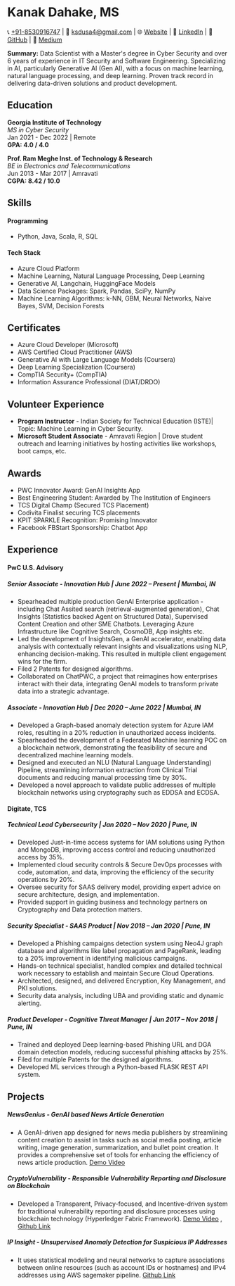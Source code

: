 # Kanak Dahake, MS

📞 [+91-8530916747](tel:8530916747) | 📧 ksdusa4@gmail.com |
🌐 [Website](https://kanakjr.in) | 👔 [LinkedIn](https://www.linkedin.com/in/kanak-dahake) | 🐙 [GitHub](https://github.com/Kanakjr) | 📝 [Medium](https://kanakjr.medium.com/)

**Summary:** Data Scientist with a Master's degree in Cyber Security and over 6 years of experience in IT Security and Software Engineering. Specializing in AI, particularly Generative AI (Gen AI), with a focus on machine learning, natural language processing, and deep learning. Proven track record in delivering data-driven solutions and product development.

## Education

**Georgia Institute of Technology**  
*MS in Cyber Security*  
Jan 2021 - Dec 2022 | Remote  
**GPA: 4.0 / 4.0**

**Prof. Ram Meghe Inst. of Technology & Research**  
*BE in Electronics and Telecommunications*  
Jun 2013 - Mar 2017 | Amravati  
**CGPA: 8.42 / 10.0**

## Skills

#### Programming

- Python, Java, Scala, R, SQL

#### Tech Stack

- Azure Cloud Platform
- Machine Learning, Natural Language Processing, Deep Learning
- Generative AI, Langchain, HuggingFace Models
- Data Science Packages: Spark, Pandas, SciPy, NumPy
- Machine Learning Algorithms: k-NN, GBM, Neural Networks, Naive Bayes, SVM, Decision Forests

## Certificates

- Azure Cloud Developer (Microsoft)
- AWS Certified Cloud Practitioner (AWS)
- Generative AI with Large Language Models (Coursera)
- Deep Learning Specialization (Coursera)
- CompTIA Security+ (CompTIA)
- Information Assurance Professional (DIAT/DRDO)

## Volunteer Experience
- **Program Instructor** - Indian Society for Technical Education (ISTE)| Topic: Machine Learning in Cyber Security.
- **Microsoft Student Associate** - Amravati Region | Drove student outreach and learning initiatives by hosting activities like workshops, boot camps, etc.

## Awards
- PWC Innovator Award: GenAI Insights App
- Best Engineering Student: Awarded by The Institution of Engineers
- TCS Digital Champ (Secured TCS Placement)
- Codivita Finalist securing TCS placements
- KPIT SPARKLE Recognition: Promising Innovator
- Facebook FBStart Sponsorship: Chatbot App

## Experience

#### PwC U.S. Advisory
##### **Senior Associate - Innovation Hub** | June 2022 – Present | Mumbai, IN
- Spearheaded multiple production GenAI Enterprise application - including Chat Assited search (retrieval-augmented generation), Chat Insights (Statistics backed Agent on Structured Data), Supervised Content Creation and other SME Chatbots. Leveraging Azure Infrastructure like Cognitive Search, CosmoDB, App insights etc. 
- Led the development of InsightsGen, a GenAI accelerator, enabling data analysis with contextually relevant insights and visualizations using NLP, enhancing decision-making. This resulted in multiple client engagement wins for the firm.
- Filed 2 Patents for designed algorithms.
- Collaborated on ChatPWC, a project that reimagines how enterprises interact with their data, integrating GenAI models to transform private data into a strategic advantage.

##### **Associate - Innovation Hub** | Dec 2020 – June 2022 | Mumbai, IN
- Developed a Graph-based anomaly detection system for Azure IAM roles, resulting in a 20% reduction in unauthorized access incidents.
- Spearheaded the development of a Federated Machine learning POC on a blockchain network, demonstrating the feasibility of secure and decentralized machine learning models.
- Designed and executed an NLU (Natural Language Understanding) Pipeline, streamlining information extraction from Clinical Trial documents and reducing manual processing time by 30%.
- Developed a novel approach to validate public addresses of multiple blockchain networks using cryptography such as EDDSA and ECDSA.

#### Digitate, TCS
##### **Technical Lead Cybersecurity** | Jan 2020 – Nov 2020 | Pune, IN
- Developed Just-in-time access systems for IAM solutions using Python and MongoDB, improving access control and reducing unauthorized access by 35%.
- Implemented cloud security controls & Secure DevOps processes with code, automation, and data, improving the efficiency of the security operations by 20%.
- Oversee security for SAAS delivery model, providing expert advice on secure architecture, design, and implementation.
- Provided support in guiding business and technology partners on Cryptography and Data protection matters.

##### **Security Specialist - SAAS Product** | Nov 2018 – Jan 2020 | Pune, IN
- Developed a Phishing campaigns detection system using Neo4J graph database and algorithms like label propagation and PageRank, leading to a 20% improvement in identifying malicious campaigns.
- Hands-on technical specialist, handled complex and detailed technical work necessary to establish and maintain Secure Cloud Operations.
- Architected, designed, and delivered Encryption, Key Management, and PKI solutions.
- Security data analysis, including UBA and providing static and dynamic alerting.

##### **Product Developer - Cognitive Threat Manager** | Jun 2017 – Nov 2018 | Pune, IN
- Trained and deployed Deep learning-based Phishing URL and DGA domain detection models, reducing successful phishing attacks by 25%.
- Filed for multiple Patents for the designed algorithms.
- Developed ML services through a Python-based FLASK REST API system.

## Projects

##### NewsGenius - GenAI based News Article Generation
- A GenAI-driven app designed for news media publishers by streamlining content creation to assist in tasks such as social media posting, article writing, image generation, summarization, and bullet point creation. It provides a comprehensive set of tools for enhancing the efficiency of news article production. [Demo Video](https://youtu.be/fmH5PAESSxo)

##### CryptoVulnerability - Responsible Vulnerability Reporting and Disclosure on Blockchain

- Developed a Transparent, Privacy-focused, and Incentive-driven system for traditional vulnerability reporting and disclosure processes using blockchain technology (Hyperledger Fabric Framework). [Demo Video](https://youtu.be/TLWH58xnZPQ?t=403) , [Github Link](https://github.com/Kanakjr/VulnReporting)

##### IP Insight - Unsupervised Anomaly Detection for Suspicious IP Addresses

- It uses statistical modeling and neural networks to capture associations between online resources (such as account IDs or hostnames) and IPv4 addresses using AWS sagemaker pipeline. [Github Link](https://github.com/Kanakjr/IPInsight)
